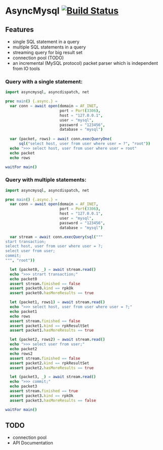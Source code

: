 # AsyncMysql [![Build Status](https://travis-ci.org/tulayang/asyncmysql.svg?branch=master)](https://travis-ci.org/tulayang/asyncmysql)

## Features

* single SQL statement in a query
* multiple SQL statements in a query
* streaming query for big result set
* connection pool (TODO)
* an incremental (MySQL protocol) packet parser which is independent from IO tools

### Query with a single statement:

```nim
import asyncmysql, asyncdispatch, net

proc main() {.async.} =
  var conn = await open(domain = AF_INET, 
                        port = Port(3306), 
                        host = "127.0.0.1", 
                        user = "mysql", 
                        password = "123456", 
                        database = "mysql")
                        
  var (packet, rows) = await conn.execQueryOne(
      sql("select host, user from user where user = ?", "root")) 
  echo ">>> select host, user from user where user = root"
  echo packet
  echo rows

waitFor main()
```

### Query with multiple statements:

```nim
import asyncmysql, asyncdispatch, net

proc main() {.async.} =
  var conn = await open(domain = AF_INET, 
                        port = Port(3306), 
                        host = "127.0.0.1", 
                        user = "mysql", 
                        password = "123456", 
                        database = "mysql")

  var stream = await conn.execQuery(sql("""
start transaction;
select host, user from user where user = ?;
select user from user;
commit;
""", "root"))

  let (packet0, _) = await stream.read()
  echo ">>> strart transaction;"
  echo packet0
  assert stream.finished == false
  assert packet0.kind == rpkOk
  assert packet0.hasMoreResults == true

  let (packet1, rows1) = await stream.read()
  echo ">>> select host, user from user where user = ?;"
  echo packet1
  echo rows
  assert stream.finished == false
  assert packet1.kind == rpkResultSet
  assert packet1.hasMoreResults == true

  let (packet2, rows2) = await stream.read()
  echo ">>> select user from user;"
  echo packet2
  echo rows2
  assert stream.finished == false
  assert packet2.kind == rpkResultSet
  assert packet2.hasMoreResults == true

  let (packet3, _) = await stream.read()
  echo ">>> commit;"
  echo packet3
  assert stream.finished == true
  assert packet3.kind == rpkOk
  assert packet3.hasMoreResults == false

waitFor main()
```

## TODO 

* connection pool
* API Documentation






